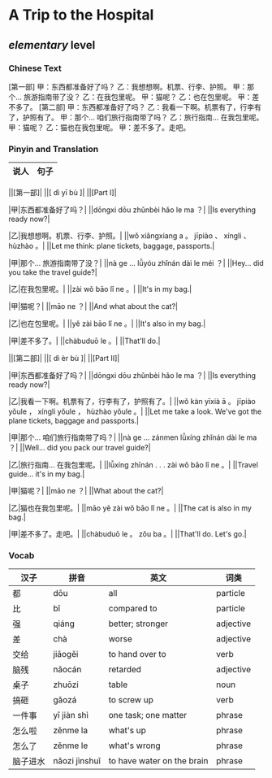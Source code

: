 # A Trip to the Hospital
## *elementary* level

### Chinese Text
[第一部]
甲：东西都准备好了吗？
乙：我想想啊。机票、行李、护照。
甲：那个... 旅游指南带了没？
乙：在我包里呢。
甲：猫呢？
乙：也在包里呢。
甲：差不多了。
[第二部]
甲：东西都准备好了吗？
乙：我看一下啊。机票有了，行李有了，护照有了。
甲：那个... 咱们旅行指南带了吗？
乙：旅行指南... 在我包里呢。
甲：猫呢？
乙：猫也在我包里呢。
甲：差不多了。走吧。

### Pinyin and Translation
|说人|句子|
|----|----|

||[第一部]|
||[ dì  yī bù ]|
||[Part I]|

|甲|东西都准备好了吗？|
||dōngxi dōu zhǔnbèi hǎo le ma ？|
||Is everything ready now?|

|乙|我想想啊。机票、行李、护照。|
||wǒ xiǎngxiang a 。 jīpiào 、 xíngli 、 hùzhào 。|
||Let me think: plane tickets, baggage, passports.|

|甲|那个... 旅游指南带了没？|
||nà ge ... lǚyóu zhǐnán dài le méi ？|
||Hey... did you take the travel guide?|

|乙|在我包里呢。|
||zài wǒ bāo lǐ ne 。|
||It's in my bag.|

|甲|猫呢？|
||māo ne ？|
||And what about the cat?|

|乙|也在包里呢。|
||yě zài bāo lǐ ne 。|
||It's also in my bag.|

|甲|差不多了。|
||chàbuduō le 。|
||That'll do.|

||[第二部]|
||[ dì  èr bù ]|
||[Part II]|

|甲|东西都准备好了吗？|
||dōngxi dōu zhǔnbèi hǎo le ma ？|
||Is everything ready now?|

|乙|我看一下啊。机票有了，行李有了，护照有了。|
||wǒ kàn yīxià ā 。 jīpiào yǒule ， xíngli yǒule ， hùzhào yǒule 。|
||Let me take a look. We've got the plane tickets, baggage and passports.|

|甲|那个... 咱们旅行指南带了吗？|
||nà ge ... zánmen lǚxíng zhǐnán dài le ma ？|
||Well... did you pack our travel guide?|

|乙|旅行指南... 在我包里呢。|
||lǚxíng zhīnán . . .  zài wǒ bāo lǐ ne 。|
||Travel guide... it's in my bag.|

|甲|猫呢？|
||māo ne ？|
||What about the cat?|

|乙|猫也在我包里呢。|
||māo yě zài wǒ bāo lǐ ne 。|
||The cat is also in my bag.|

|甲|差不多了。走吧。|
||chàbuduō le 。 zǒu ba 。|
||That'll do. Let's go.|
### Vocab
|汉子|拼音|英文|词类|
|----|----|----|----|
|都|dōu|all|particle|
|比|bǐ|compared to|particle|
|强|qiáng|better; stronger|adjective|
|差|chà|worse|adjective|
|交给|jiāogěi|to hand over to|verb|
|脑残|nǎocán|retarded|adjective|
|桌子|zhuōzi|table|noun|
|搞砸|gǎozá|to screw up|verb|
|一件事|yī  jiàn shì|one task; one matter|phrase|
|怎么啦|zěnme la|what's up|phrase|
|怎么了|zěnme le|what's wrong|phrase|
|脑子进水|nǎozi jìnshuǐ|to have water on the brain|phrase|